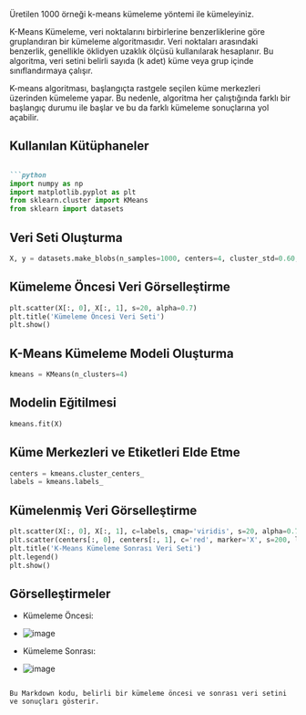 Üretilen 1000 örneği k-means kümeleme yöntemi ile kümeleyiniz.

K-Means Kümeleme, veri noktalarını birbirlerine benzerliklerine göre gruplandıran bir kümeleme algoritmasıdır. Veri noktaları arasındaki benzerlik, genellikle öklidyen uzaklık ölçüsü kullanılarak hesaplanır. Bu algoritma, veri setini belirli sayıda (k adet) küme veya grup içinde sınıflandırmaya çalışır.

K-means algoritması, başlangıçta rastgele seçilen küme merkezleri üzerinden kümeleme yapar. Bu nedenle, algoritma her çalıştığında farklı bir başlangıç durumu ile başlar ve bu da farklı kümeleme sonuçlarına yol açabilir.

## Kullanılan Kütüphaneler
```markdown

```python
import numpy as np
import matplotlib.pyplot as plt
from sklearn.cluster import KMeans
from sklearn import datasets
```

## Veri Seti Oluşturma
```python
X, y = datasets.make_blobs(n_samples=1000, centers=4, cluster_std=0.60, random_state=0)
```

## Kümeleme Öncesi Veri Görselleştirme
```python
plt.scatter(X[:, 0], X[:, 1], s=20, alpha=0.7)
plt.title('Kümeleme Öncesi Veri Seti')
plt.show()
```

## K-Means Kümeleme Modeli Oluşturma
```python
kmeans = KMeans(n_clusters=4)
```

## Modelin Eğitilmesi
```python
kmeans.fit(X)
```

## Küme Merkezleri ve Etiketleri Elde Etme
```python
centers = kmeans.cluster_centers_
labels = kmeans.labels_
```

## Kümelenmiş Veri Görselleştirme
```python
plt.scatter(X[:, 0], X[:, 1], c=labels, cmap='viridis', s=20, alpha=0.7)
plt.scatter(centers[:, 0], centers[:, 1], c='red', marker='X', s=200, label='Küme Merkezleri')
plt.title('K-Means Kümeleme Sonrası Veri Seti')
plt.legend()
plt.show()
```

## Görselleştirmeler
- Kümeleme Öncesi:
- ![image](https://github.com/havvabzkrtt/veri_madenciligi_vize/assets/81237002/b5c11cab-7448-4acd-b19e-35229fa6849e)


- Kümeleme Sonrası:
- ![image](https://github.com/havvabzkrtt/veri_madenciligi_vize/assets/81237002/59703698-08c5-41b0-af0a-e0eb6c0d4acf)

```

Bu Markdown kodu, belirli bir kümeleme öncesi ve sonrası veri setini ve sonuçları gösterir. 
